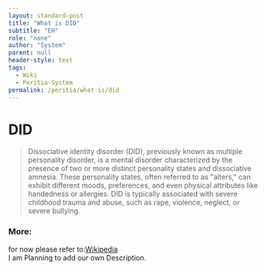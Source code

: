 ```yaml
---
layout: standard-post
title: "What is DID"
subtitle: "EH"
role: "none"
author: "System"
parent: null
header-style: text
tags:
  - Wiki
  - Peritia-System
permalink: /peritia/what-is/did
---
```


# DID 
>Dissociative identity disorder (DID), previously known as multiple personality disorder, is a mental disorder characterized by the presence of two or more distinct personality states and dissociative amnesia. These personality states, often referred to as "alters," can exhibit different moods, preferences, and even physical attributes like handedness or allergies. DID is typically associated with severe childhood trauma and abuse, such as rape, violence, neglect, or severe bullying.

### More:
for now please refer to:[Wikipedia](https://en.wikipedia.org/wiki/Dissociative_identity_disorder)  
I am Planning to add our own Description.